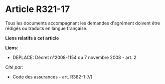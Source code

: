 # Article R321-17

Tous les documents accompagnant les demandes d'agrément doivent être rédigés ou traduits en langue française.

**Liens relatifs à cet article**

**Liens**:

  - DEPLACE: Décret n°2008-1154 du 7 novembre 2008 - art. 2

_Cité par_:

  - Code des assurances - art. R382-1 (V)
